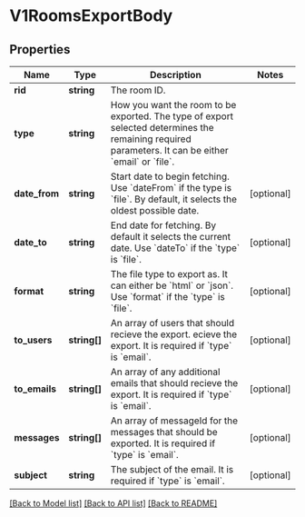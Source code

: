 # V1RoomsExportBody

## Properties
Name | Type | Description | Notes
------------ | ------------- | ------------- | -------------
**rid** | **string** | The room ID. | 
**type** | **string** | How you want the room to be exported. The type of export selected determines the remaining required parameters. It can be either &#x60;email&#x60; or &#x60;file&#x60;. | 
**date_from** | **string** | Start date to begin fetching. Use &#x60;dateFrom&#x60; if  the type is &#x60;file&#x60;. By default, it selects the oldest possible date. | [optional] 
**date_to** | **string** | End date for fetching. By default it selects the current date. Use &#x60;dateTo&#x60; if  the &#x60;type&#x60; is  &#x60;file&#x60;. | [optional] 
**format** | **string** | The file type to export as. It can either be &#x60;html&#x60; or &#x60;json&#x60;. Use &#x60;format&#x60; if  the &#x60;type&#x60; is  &#x60;file&#x60;. | [optional] 
**to_users** | **string[]** | An array of users that should recieve the export. ecieve the export. It is required if &#x60;type&#x60; is &#x60;email&#x60;. | [optional] 
**to_emails** | **string[]** | An array of any additional emails that should recieve the export. It is required if &#x60;type&#x60; is &#x60;email&#x60;. | [optional] 
**messages** | **string[]** | An array of  messageId for  the messages that should be exported. It is required if &#x60;type&#x60; is &#x60;email&#x60;. | [optional] 
**subject** | **string** | The subject of the email. It is required if &#x60;type&#x60; is &#x60;email&#x60;. | [optional] 

[[Back to Model list]](../../README.md#documentation-for-models) [[Back to API list]](../../README.md#documentation-for-api-endpoints) [[Back to README]](../../README.md)

